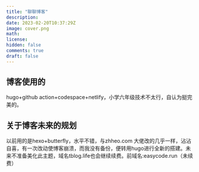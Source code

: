 ```yaml
---
title: "聊聊博客"
description: 
date: 2023-02-20T10:37:29Z
image: cover.png
math: 
license: 
hidden: false
comments: true
draft: false
--- 
```

## 博客使用的
hugo+github action+codespace+netlify，小学六年级技术不太行，自认为挺完美的。
## 关于博客未来的规划
以前用的是hexo+butterfly，水平不错，与zhheo.com 大佬改的几乎一样，沾沾自喜，有一次改动使博客崩溃，而我没有备份，便转用hugo进行全新的搭建。未来不准备美化此主题，域名tblog.life也会继续续费。前域名:easycode.run（未续费）